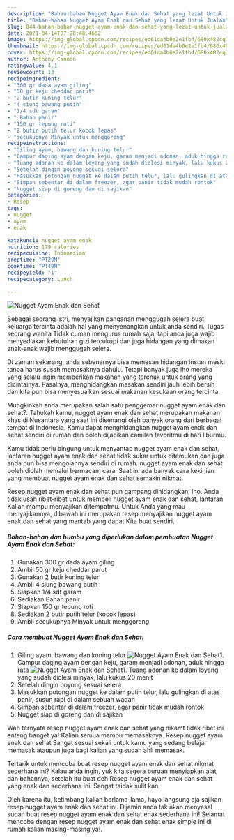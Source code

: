 ```yaml
---
description: "Bahan-bahan Nugget Ayam Enak dan Sehat yang lezat Untuk Jualan"
title: "Bahan-bahan Nugget Ayam Enak dan Sehat yang lezat Untuk Jualan"
slug: 844-bahan-bahan-nugget-ayam-enak-dan-sehat-yang-lezat-untuk-jualan
date: 2021-04-14T07:28:48.465Z
image: https://img-global.cpcdn.com/recipes/ed61da4b0e2e1fb4/680x482cq70/nugget-ayam-enak-dan-sehat-foto-resep-utama.jpg
thumbnail: https://img-global.cpcdn.com/recipes/ed61da4b0e2e1fb4/680x482cq70/nugget-ayam-enak-dan-sehat-foto-resep-utama.jpg
cover: https://img-global.cpcdn.com/recipes/ed61da4b0e2e1fb4/680x482cq70/nugget-ayam-enak-dan-sehat-foto-resep-utama.jpg
author: Anthony Cannon
ratingvalue: 4.1
reviewcount: 13
recipeingredient:
- "300 gr dada ayam giling"
- "50 gr keju cheddar parut"
- "2 butir kuning telur"
- "4 siung bawang putih"
- "1/4 sdt garam"
- " Bahan panir"
- "150 gr tepung roti"
- "2 butir putih telur kocok lepas"
- "secukupnya Minyak untuk menggoreng"
recipeinstructions:
- "Giling ayam, bawang dan kuning telur"
- "Campur daging ayam dengan keju, garam menjadi adonan, aduk hingga rata"
- "Tuang adonan ke dalam loyang yang sudah diolesi minyak, lalu kukus 20 menit"
- "Setelah dingin poyong sesuai selera"
- "Masukkan potongan nugget ke dalam putih telur, lalu gulingkan di atas panir, susun rapi di dalam sebuah wadah"
- "Simpan sebentar di dalam freezer, agar panir tidak mudah rontok"
- "Nugget siap di goreng dan di sajikan"
categories:
- Resep
tags:
- nugget
- ayam
- enak

katakunci: nugget ayam enak 
nutrition: 179 calories
recipecuisine: Indonesian
preptime: "PT29M"
cooktime: "PT49M"
recipeyield: "1"
recipecategory: Lunch

---
```



![Nugget Ayam Enak dan Sehat](https://img-global.cpcdn.com/recipes/ed61da4b0e2e1fb4/680x482cq70/nugget-ayam-enak-dan-sehat-foto-resep-utama.jpg)

Sebagai seorang istri, menyajikan panganan menggugah selera buat keluarga tercinta adalah hal yang menyenangkan untuk anda sendiri. Tugas seorang  wanita Tidak cuman mengurus rumah saja, tapi anda juga wajib menyediakan kebutuhan gizi tercukupi dan juga hidangan yang dimakan anak-anak wajib menggugah selera.

Di zaman  sekarang, anda sebenarnya bisa memesan hidangan instan meski tanpa harus susah memasaknya dahulu. Tetapi banyak juga lho mereka yang selalu ingin memberikan makanan yang terenak untuk orang yang dicintainya. Pasalnya, menghidangkan masakan sendiri jauh lebih bersih dan kita pun bisa menyesuaikan sesuai makanan kesukaan orang tercinta. 



Mungkinkah anda merupakan salah satu penggemar nugget ayam enak dan sehat?. Tahukah kamu, nugget ayam enak dan sehat merupakan makanan khas di Nusantara yang saat ini disenangi oleh banyak orang dari berbagai tempat di Indonesia. Kamu dapat menghidangkan nugget ayam enak dan sehat sendiri di rumah dan boleh dijadikan camilan favoritmu di hari liburmu.

Kamu tidak perlu bingung untuk menyantap nugget ayam enak dan sehat, lantaran nugget ayam enak dan sehat tidak sukar untuk ditemukan dan juga anda pun bisa mengolahnya sendiri di rumah. nugget ayam enak dan sehat boleh diolah memalui bermacam cara. Saat ini ada banyak cara kekinian yang membuat nugget ayam enak dan sehat semakin nikmat.

Resep nugget ayam enak dan sehat pun gampang dihidangkan, lho. Anda tidak usah ribet-ribet untuk membeli nugget ayam enak dan sehat, lantaran Kalian mampu menyajikan ditempatmu. Untuk Anda yang mau menyajikannya, dibawah ini merupakan resep menyajikan nugget ayam enak dan sehat yang mantab yang dapat Kita buat sendiri.

<!--inarticleads1-->

##### Bahan-bahan dan bumbu yang diperlukan dalam pembuatan Nugget Ayam Enak dan Sehat:

1. Gunakan 300 gr dada ayam giling
1. Ambil 50 gr keju cheddar parut
1. Gunakan 2 butir kuning telur
1. Ambil 4 siung bawang putih
1. Siapkan 1/4 sdt garam
1. Sediakan  Bahan panir
1. Siapkan 150 gr tepung roti
1. Sediakan 2 butir putih telur (kocok lepas)
1. Ambil secukupnya Minyak untuk menggoreng




<!--inarticleads2-->

##### Cara membuat Nugget Ayam Enak dan Sehat:

1. Giling ayam, bawang dan kuning telur
<img src="https://img-global.cpcdn.com/steps/5b24e64332b4afca/160x128cq70/nugget-ayam-enak-dan-sehat-langkah-memasak-1-foto.jpg" alt="Nugget Ayam Enak dan Sehat">1. Campur daging ayam dengan keju, garam menjadi adonan, aduk hingga rata
<img src="https://img-global.cpcdn.com/steps/3dc3363277584a2f/160x128cq70/nugget-ayam-enak-dan-sehat-langkah-memasak-2-foto.jpg" alt="Nugget Ayam Enak dan Sehat">1. Tuang adonan ke dalam loyang yang sudah diolesi minyak, lalu kukus 20 menit
1. Setelah dingin poyong sesuai selera
1. Masukkan potongan nugget ke dalam putih telur, lalu gulingkan di atas panir, susun rapi di dalam sebuah wadah
1. Simpan sebentar di dalam freezer, agar panir tidak mudah rontok
1. Nugget siap di goreng dan di sajikan




Wah ternyata resep nugget ayam enak dan sehat yang nikamt tidak ribet ini enteng banget ya! Kalian semua mampu memasaknya. Resep nugget ayam enak dan sehat Sangat sesuai sekali untuk kamu yang sedang belajar memasak ataupun juga bagi kalian yang sudah ahli memasak.

Tertarik untuk mencoba buat resep nugget ayam enak dan sehat nikmat sederhana ini? Kalau anda ingin, yuk kita segera buruan menyiapkan alat dan bahannya, setelah itu buat deh Resep nugget ayam enak dan sehat yang enak dan sederhana ini. Sangat taidak sulit kan. 

Oleh karena itu, ketimbang kalian berlama-lama, hayo langsung aja sajikan resep nugget ayam enak dan sehat ini. Dijamin anda tak akan menyesal sudah buat resep nugget ayam enak dan sehat enak sederhana ini! Selamat mencoba dengan resep nugget ayam enak dan sehat enak simple ini di rumah kalian masing-masing,ya!.


